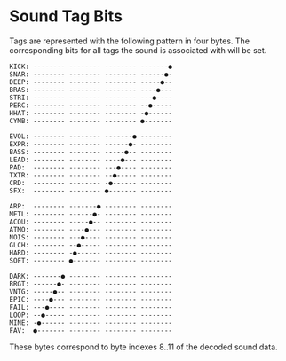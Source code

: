 # Sound Tag Bits
Tags are represented with the following pattern in four bytes. The corresponding bits for all tags the sound is associated with will be set.

    KICK: -------- -------- -------- -------●
    SNAR: -------- -------- -------- ------●-
    DEEP: -------- -------- -------- -----●--
    BRAS: -------- -------- -------- ----●---
    STRI: -------- -------- -------- ---●----
    PERC: -------- -------- -------- --●-----
    HHAT: -------- -------- -------- -●------
    CYMB: -------- -------- -------- ●-------

    EVOL: -------- -------- -------● --------
    EXPR: -------- -------- ------●- --------
    BASS: -------- -------- -----●-- --------
    LEAD: -------- -------- ----●--- --------
    PAD:  -------- -------- ---●---- --------
    TXTR: -------- -------- --●----- --------
    CRD:  -------- -------- -●------ --------
    SFX:  -------- -------- ●------- --------

    ARP:  -------- -------● -------- --------
    METL: -------- ------●- -------- --------
    ACOU: -------- -----●-- -------- --------
    ATMO: -------- ----●--- -------- --------
    NOIS: -------- ---●---- -------- --------
    GLCH: -------- --●----- -------- --------
    HARD: -------- -●------ -------- --------
    SOFT: -------- ●------- -------- --------

    DARK: -------● -------- -------- --------
    BRGT: ------●- -------- -------- --------
    VNTG: -----●-- -------- -------- --------
    EPIC: ----●--- -------- -------- --------
    FAIL: ---●---- -------- -------- --------
    LOOP: --●----- -------- -------- --------
    MINE: -●------ -------- -------- --------
    FAV:  ●------- -------- -------- --------

These bytes correspond to byte indexes 8..11 of the decoded sound data.